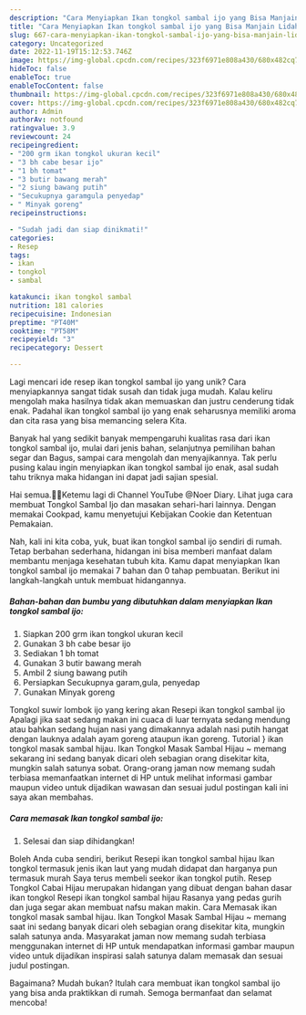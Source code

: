 ```yaml
---
description: "Cara Menyiapkan Ikan tongkol sambal ijo yang Bisa Manjain Lidah"
title: "Cara Menyiapkan Ikan tongkol sambal ijo yang Bisa Manjain Lidah"
slug: 667-cara-menyiapkan-ikan-tongkol-sambal-ijo-yang-bisa-manjain-lidah
category: Uncategorized
date: 2022-11-19T15:12:53.746Z
image: https://img-global.cpcdn.com/recipes/323f6971e808a430/680x482cq70/ikan-tongkol-sambal-ijo-foto-resep-utama.jpg
hideToc: false
enableToc: true
enableTocContent: false
thumbnail: https://img-global.cpcdn.com/recipes/323f6971e808a430/680x482cq70/ikan-tongkol-sambal-ijo-foto-resep-utama.jpg
cover: https://img-global.cpcdn.com/recipes/323f6971e808a430/680x482cq70/ikan-tongkol-sambal-ijo-foto-resep-utama.jpg
author: Admin
authorAv: notfound
ratingvalue: 3.9
reviewcount: 24
recipeingredient:
- "200 grm ikan tongkol ukuran kecil"
- "3 bh cabe besar ijo"
- "1 bh tomat"
- "3 butir bawang merah"
- "2 siung bawang putih"
- "Secukupnya garamgula penyedap"
- " Minyak goreng"
recipeinstructions:

- "Sudah jadi dan siap dinikmati!"
categories:
- Resep
tags:
- ikan
- tongkol
- sambal

katakunci: ikan tongkol sambal 
nutrition: 181 calories
recipecuisine: Indonesian
preptime: "PT40M"
cooktime: "PT58M"
recipeyield: "3"
recipecategory: Dessert

---
```





Lagi mencari ide resep ikan tongkol sambal ijo yang unik? Cara menyiapkannya sangat tidak susah dan tidak juga mudah. Kalau keliru mengolah maka hasilnya tidak akan memuaskan dan justru cenderung tidak enak. Padahal ikan tongkol sambal ijo yang enak seharusnya memiliki aroma dan cita rasa yang bisa memancing selera Kita.





Banyak hal yang sedikit banyak mempengaruhi kualitas rasa dari ikan tongkol sambal ijo, mulai dari jenis bahan, selanjutnya pemilihan bahan segar dan Bagus, sampai cara mengolah dan menyajikannya. Tak perlu pusing kalau ingin menyiapkan ikan tongkol sambal ijo enak,      asal sudah tahu triknya maka hidangan ini dapat jadi sajian spesial.














Hai semua.🙏😊Ketemu lagi di Channel YouTube @Noer Diary. Lihat juga cara membuat Tongkol Sambal Ijo dan masakan sehari-hari lainnya. Dengan memakai Cookpad, kamu menyetujui Kebijakan Cookie dan Ketentuan Pemakaian.






Nah, kali ini kita coba, yuk, buat ikan tongkol sambal ijo sendiri di rumah. Tetap berbahan sederhana, hidangan ini bisa memberi manfaat dalam membantu menjaga kesehatan tubuh kita. Kamu dapat menyiapkan Ikan tongkol sambal ijo memakai 7 bahan dan 0 tahap pembuatan. Berikut ini langkah-langkah untuk membuat hidangannya.

<!--inarticleads1-->

##### Bahan-bahan dan bumbu yang dibutuhkan dalam menyiapkan Ikan tongkol sambal ijo:

1. Siapkan 200 grm ikan tongkol ukuran kecil
1. Gunakan 3 bh cabe besar ijo
1. Sediakan 1 bh tomat
1. Gunakan 3 butir bawang merah
1. Ambil 2 siung bawang putih
1. Persiapkan Secukupnya garam,gula, penyedap
1. Gunakan  Minyak goreng


Tongkol suwir lombok ijo yang kering akan Resepi ikan tongkol sambal ijo Apalagi jika saat sedang makan ini cuaca di luar ternyata sedang mendung atau bahkan sedang hujan nasi yang dimakannya adalah nasi putih hangat dengan lauknya adalah ayam goreng ataupun ikan goreng. Tutorial } ikan tongkol masak sambal hijau. Ikan Tongkol Masak Sambal Hijau ~ memang sekarang ini sedang banyak dicari oleh sebagian orang disekitar kita, mungkin salah satunya sobat. Orang-orang jaman now memang sudah terbiasa memanfaatkan internet di HP untuk melihat informasi gambar maupun video untuk dijadikan wawasan dan sesuai judul postingan kali ini saya akan membahas. 

<!--inarticleads2-->

##### Cara memasak Ikan tongkol sambal ijo:


1. Selesai dan siap dihidangkan!

Boleh Anda cuba sendiri, berikut Resepi ikan tongkol sambal hijau Ikan tongkol termasuk jenis ikan laut yang mudah didapat dan harganya pun termasuk murah Saya terus membeli seekor ikan tongkol putih. Resep Tongkol Cabai Hijau merupakan hidangan yang dibuat dengan bahan dasar ikan tongkol Resepi ikan tongkol sambal hijau Rasanya yang pedas gurih dan juga segar akan membuat nafsu makan makin. Cara Memasak ikan tongkol masak sambal hijau. Ikan Tongkol Masak Sambal Hijau ~ memang saat ini sedang banyak dicari oleh sebagian orang disekitar kita, mungkin salah satunya anda. Masyarakat jaman now memang sudah terbiasa menggunakan internet di HP untuk mendapatkan informasi gambar maupun video untuk dijadikan inspirasi salah satunya dalam memasak dan sesuai judul postingan. 

Bagaimana? Mudah bukan? Itulah cara membuat ikan tongkol sambal ijo yang bisa anda praktikkan di rumah. Semoga bermanfaat dan selamat mencoba!
